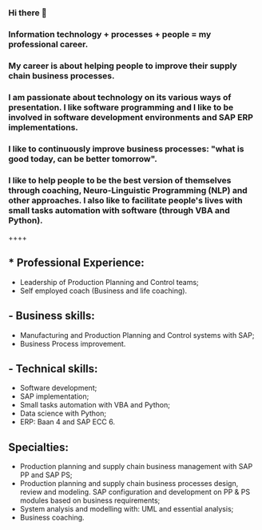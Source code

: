 ### Hi there 👋

### Information technology + processes + people = my professional career.

### My career is about helping people to improve their supply chain business processes.

### I am passionate about technology on its various ways of presentation. I like software programming and I like to be involved in software development environments and SAP ERP implementations.

### I like to continuously improve business processes: "what is good today, can be better tomorrow".

### I like to help people to be the best version of themselves through coaching, Neuro-Linguistic Programming (NLP) and other approaches. I also like to facilitate people's lives with small tasks automation with software (through VBA and Python).

++++

## * Professional Experience:
- Leadership of Production Planning and Control teams;
- Self employed coach (Business and life coaching).

## - Business skills:
- Manufacturing and Production Planning and Control systems with SAP;
- Business Process improvement.

## - Technical skills:
- Software development;
- SAP implementation;
- Small tasks automation with VBA and Python;
- Data science with Python;
- ERP: Baan 4 and SAP ECC 6.

## Specialties:
- Production planning and supply chain business management with SAP PP and SAP PS;
- Production planning and supply chain business processes design, review and modeling. SAP configuration and development on PP & PS modules based on business requirements;
- System analysis and modelling with: UML and essential analysis;
- Business coaching.

<!--
**jbianchini2001/jbianchini2001** is a ✨ _special_ ✨ repository because its `README.md` (this file) appears on your GitHub profile.

Here are some ideas to get you started:

- 🔭 I’m currently working on ...
- 🌱 I’m currently learning ...
- 👯 I’m looking to collaborate on ...
- 🤔 I’m looking for help with ...
- 💬 Ask me about ...
- 📫 How to reach me: ...
- 😄 Pronouns: ...
- ⚡ Fun fact: ...
-->
